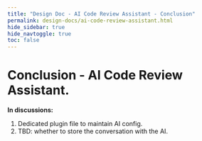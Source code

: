 ```yaml
---
title: "Design Doc - AI Code Review Assistant - Conclusion"
permalink: design-docs/ai-code-review-assistant.html
hide_sidebar: true
hide_navtoggle: true
toc: false
---
```


# Conclusion - AI Code Review Assistant.

**In discussions:**
1. Dedicated plugin file to maintain AI config.
2. TBD: whether to store the conversation with the AI.